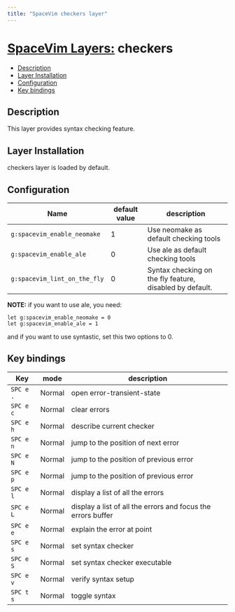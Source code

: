 ```yaml
---
title: "SpaceVim checkers layer"
---
```


# [SpaceVim Layers:](https://spacevim.org/layers) checkers

<!-- vim-markdown-toc GFM -->

- [Description](#description)
- [Layer Installation](#layer-installation)
- [Configuration](#configuration)
- [Key bindings](#key-bindings)

<!-- vim-markdown-toc -->

## Description

This layer provides syntax checking feature.

## Layer Installation

checkers layer is loaded by default.

## Configuration

| Name                         | default value | description                                              |
| ---------------------------- | ------------- | -------------------------------------------------------- |
| `g:spacevim_enable_neomake`  | 1             | Use neomake as default checking tools                    |
| `g:spacevim_enable_ale`      | 0             | Use ale as default checking tools                        |
| `g:spacevim_lint_on_the_fly` | 0             | Syntax checking on the fly feature, disabled by default. |

**NOTE:** if you want to use  ale, you need:

```viml
let g:spacevim_enable_neomake = 0
let g:spacevim_enable_ale = 1
```

and if you want to use syntastic, set this two options to 0.

## Key bindings

| Key       | mode   | description                                                  |
| --------- | ------ | ------------------------------------------------------------ |
| `SPC e .` | Normal | open error-transient-state                                   |
| `SPC e c` | Normal | clear errors                                                 |
| `SPC e h` | Normal | describe current checker                                     |
| `SPC e n` | Normal | jump to the position of next error                           |
| `SPC e N` | Normal | jump to the position of previous error                       |
| `SPC e p` | Normal | jump to the position of previous error                       |
| `SPC e l` | Normal | display a list of all the errors                             |
| `SPC e L` | Normal | display a list of all the errors and focus the errors buffer |
| `SPC e e` | Normal | explain the error at point                                   |
| `SPC e s` | Normal | set syntax checker                                           |
| `SPC e S` | Normal | set syntax checker executable                                |
| `SPC e v` | Normal | verify syntax setup                                          |
| `SPC t s` | Normal | toggle syntax                                                |
